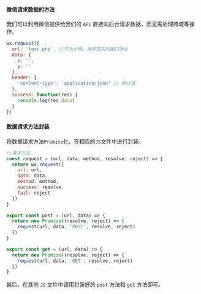 #### 微信请求数据的方法

我们可以利用微信提供给我们的 ```API``` 直接向后台请求数据，而无需处理跨域等操作。

```javascript
wx.request({
  url: 'test.php', //仅为示例，并非真实的接口地址
  data: {
    x: '',
    y: ''
  },
  header: {
    'content-type': 'application/json' // 默认值
  },
  success: function(res) {
    console.log(res.data)
  }
})
```

#### 数据请求方法封装

将数据请求方法`Promise`化，在相应的```JS```文件中进行封装。

```javascript
//请求方法
const request = (url, data, method, resolve, reject) => {
  return wx.request({
    url: url,
    data: data,
    method: method,
    success: resolve,
    fail: reject
  })
}

export const post = (url, data) => {
  return new Promise((resolve, reject) => {
    request(url, data, 'POST', resolve, reject)
  })
}

export const get = (url, data) => {
  return new Promise((resolve, reject) => {
    request(url, data, 'GET', resolve, reject)
  })
}

```

最后，在其他 ```JS``` 文件中调用封装好的 ```post``` 方法和 ```get``` 方法即可。